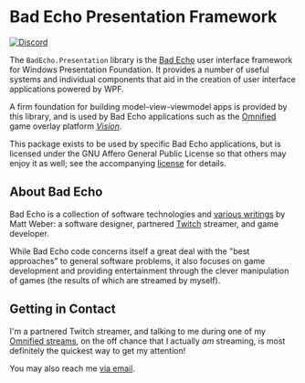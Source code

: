 # Bad Echo Presentation Framework
[![Discord](https://img.shields.io/discord/348353194801364992?style=flat-square&label=Discord&logo=discord&logoColor=white&color=7289DA)](https://discord.gg/omni) 

The `BadEcho.Presentation` library is the [Bad Echo](https://badecho.com) user interface framework for Windows Presentation Foundation. It provides a number of useful systems and individual components that aid in the creation of user interface applications powered by WPF.

A firm foundation for building model-view-viewmodel apps is provided by this library, and is used by Bad Echo applications such as the [Omnified](https://badecho.com/index.php/what-is-omnified/) game overlay platform [_Vision_](https://badecho.com/index.php/2022/02/14/vision/).

This package exists to be used by specific Bad Echo applications, but is licensed under the GNU Affero General Public License so that others may enjoy it as well; see the accompanying [license](https://github.com/BadEcho/presentation/blob/master/LICENSE.md) for details.

## About Bad Echo
Bad Echo is a collection of software technologies and [various writings](https://badecho.com) by Matt Weber: a software designer, partnered [Twitch](https://twitch.tv/omni) streamer, and game developer.

While Bad Echo code concerns itself a great deal with the "best approaches" to general software problems, it also focuses on game development and providing entertainment through the clever manipulation of games (the results of which are streamed by myself).

## Getting in Contact
I'm a partnered Twitch streamer, and talking to me during one of my [Omnified streams](https://twitch.tv/omni), on the off chance that I actually _am_ streaming, is most definitely the quickest way to get my attention!

You may also reach me [via email](mailto:matt@badecho.com).